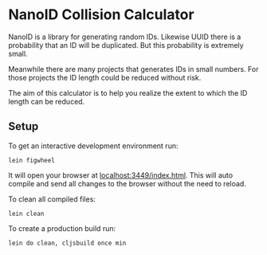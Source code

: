 # NanoID Collision Calculator

NanoID is a library for generating random IDs. Likewise UUID there is a probability that an ID will be duplicated. But this probability is extremely small.

Meanwhile there are many projects that generates IDs in small numbers. For those projects the ID length could be reduced without risk.

The aim of this calculator is to help you realize the extent to which the ID length can be reduced.

## Setup

To get an interactive development environment run:

    lein figwheel

It will open your browser at [localhost:3449/index.html](http://localhost:3449/index.html).
This will auto compile and send all changes to the browser without the
need to reload.

To clean all compiled files:

    lein clean

To create a production build run:

    lein do clean, cljsbuild once min

